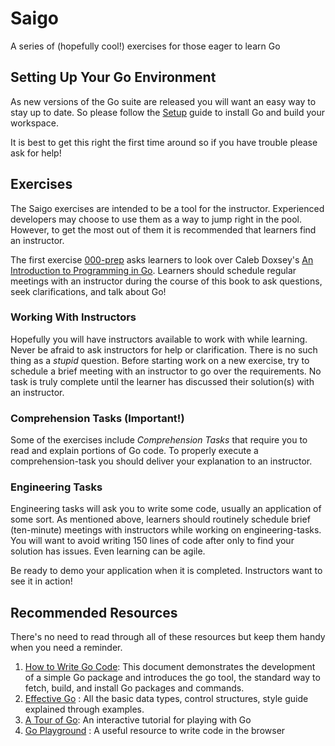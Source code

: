 # Saigo
A series of (hopefully cool!) exercises for those eager to learn Go


## Setting Up Your Go Environment

As new versions of the Go suite are released you will want an
easy way to stay up to date. So please follow the [Setup](setup-environment.md)
guide to install Go and build your workspace.

It is best to get this right the first time around so if you have
trouble please ask for help!


## Exercises

The Saigo exercises are intended to be a tool for the instructor. Experienced developers may choose
to use them as a way to jump right in the pool. However, to get the most out of them it is recommended that
learners find an instructor.

The first exercise [000-prep](https://git.enova.com/nyukin/saigo/tree/master/exercise-000-prep) asks learners to look over Caleb
Doxsey's [An Introduction to Programming in Go](https://www.golang-book.com/books/intro). Learners should schedule regular
meetings with an instructor during the course of this book to ask questions, seek clarifications, and talk about Go!

### Working With Instructors

Hopefully you will have instructors available to work with while learning. Never be
afraid to ask instructors for help or clarification. There is no such thing as a _stupid_ question.
Before starting work on a new exercise, try to schedule a brief meeting with an instructor to go over the requirements.
No task is truly complete until the learner has discussed their solution(s) with an instructor.

### Comprehension Tasks (Important!)

Some of the exercises include _Comprehension Tasks_ that require you to read and explain
portions of Go code. To properly execute a comprehension-task you should deliver your explanation to
an instructor.

### Engineering Tasks

Engineering tasks will ask you to write some code, usually an application of some sort.
As mentioned above, learners should routinely schedule brief (ten-minute) meetings with instructors
while working on engineering-tasks. You will want to avoid writing 150 lines of code after only to
find your solution has issues. Even learning can be agile.

Be ready to demo your application when it is completed. Instructors want to see it in action!

## Recommended Resources

There's no need to read through all of these resources but keep them handy when you need a reminder.

  1. [How to Write Go Code](https://golang.org/doc/code.html): This document demonstrates the development of a simple Go package and introduces the go tool, the standard way to fetch, build, and install Go packages and commands.
  2. [Effective Go](https://golang.org/doc/effective_go.html) : All the basic data types, control structures, style guide explained through examples.
  3. [A Tour of Go](https://tour.golang.org/welcome/1): An interactive tutorial for playing with Go
  4. [Go Playground](https://play.golang.org/) : A useful resource to write code in the browser
